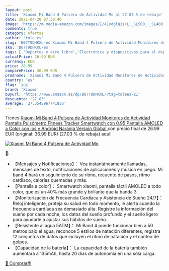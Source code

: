 ```yaml
---
layout: post
title: 'Xiaomi Mi Band 4 Pulsera de Actividad Mo al 27.03 % de rebaja'
date: 2021-04-20 07:30:40
image: 'https://m.media-amazon.com/images/I/41ydglQis+L._SL500_._SL400_.jpg'
comments: true
category: ofertas
author: 'tole.es'
slug: 'B07T9DHKXL-es Xiaomi Mi Band 4 Pulsera de Actividad Monitores de...'
sku: 'B07T9DHKXL-es'
tags: [ 'Deportes y aire libre','Electrónica y dispositivos para el deporte','Monitores de actividad','android','xiaomi', ]
actualPrice: 26.99 EUR
currency: EUR
price: 26.99
comparePrice: 36.99 EUR
prodname: 'Xiaomi Mi Band 4 Pulsera de Actividad Monitores de Actividad Pantalla Pulsómetro Fitness Tracker  Smartwatch con 0.95  Pantalla AMOLED a Color  con ios y Android  Naranja  Versión Global '
country: 'es'
flag: '🇪🇸'
brand: 'Xiaomi'
buyurl: 'https://www.amazon.es/dp/B07T9DHKXL/?tag=tolees-21'
descuento: '27.03'
average: '27.3545967741936'
---
```


Tienes [Xiaomi Mi Band 4 Pulsera de Actividad Monitores de Actividad Pantalla Pulsómetro Fitness Tracker  Smartwatch con 0.95  Pantalla AMOLED a Color  con ios y Android  Naranja  Versión Global ](https://www.amazon.es/dp/B07T9DHKXL/?tag=tolees-21) con precio final de  26.99 EUR (original: 36.99 EUR) (27.03 %  de rebaja) aqui!

[![Xiaomi Mi Band 4 Pulsera de Actividad Mo](https://m.media-amazon.com/images/I/41ydglQis+L._SL500_._SL400_.jpg)](https://www.amazon.es/dp/B07T9DHKXL/?tag=tolees-21)

🔎:

- 【Mensajes y Notificaciones】： Vea instantáneamente llamadas, mensajes de texto, notificaciones de aplicaciones y música en juego. Mi band 4 hará un seguimiento de su ritmo, recuento de pasos, ritmo cardiaco, calorías quemadas y más.
- 【Pantalla a color】： Smartwatch xiaomi, pantalla táctil AMOLED a todo color, que es un 40% más grande y brillante que la banda 3.
- 【Monitorización de Frecuencia Cardíaca y Asistencia de Sueño 24/7】： Reloj inteligente, proteja su salud en todo momento, le alerta cuando la frecuencia cardíaca sea demasiado alta. Registre la información del sueño por cada noche, los datos del sueño profundo y el sueño ligero para ayudarle a ajustar sus hábitos de sueño.
- 【Resistente al agua 5ATM】： Mi Band 4 puede funcionar bien a 50 metros bajo el agua, reconoce 5 estilos de natación diferentes, registra 12 conjuntos de datos que incluyen el ritmo de natación y el conteo de golpes.
- 【Capacidad de la batería】： La capacidad de la batería también aumentará a 135mAh, hasta 20 días de autonomía en una sóla carga.

[🛒 Comprar!!!](https://www.amazon.es/dp/B07T9DHKXL/?tag=tolees-21)
